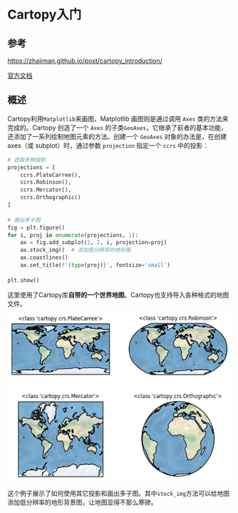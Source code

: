# Cartopy入门

## 参考

<https://zhajiman.github.io/post/cartopy_introduction/>

[官方文档](https://scitools.org.uk/cartopy/docs/latest/)

## 概述

Cartopy利用`Matplotlib`来画图，Matplotlib 画图则是通过调用 `Axes` 类的方法来完成的。Cartopy 创造了一个 `Axes` 的子类`GeoAxes`，它继承了前者的基本功能，还添加了一系列绘制地图元素的方法。创建一个 `GeoAxes` 对象的办法是，在创建 axes（或 subplot）时，通过参数 `projection` 指定一个 `ccrs` 中的投影：

```python
# 选取多种投影
projections = [
    ccrs.PlateCarree(),
    ccrs.Robinson(),
    ccrs.Mercator(),
    ccrs.Orthographic()
]

# 画出多子图
fig = plt.figure()
for i, proj in enumerate(projections, 1):
    ax = fig.add_subplot(2, 2, i, projection=proj)
    ax.stock_img()  # 添加低分辨率的地形图
    ax.coastlines()
    ax.set_title(f'{type(proj)}', fontsize='small')

plt.show()
```

这里使用了Cartopy库**自带的一个世界地图**。Cartopy也支持导入各种格式的地图文件。

![投影](./images/projections.png)

这个例子展示了如何使用其它投影和画出多子图。其中`stock_img`方法可以给地图添加低分辨率的地形背景图，让地图显得不那么寒碜。
